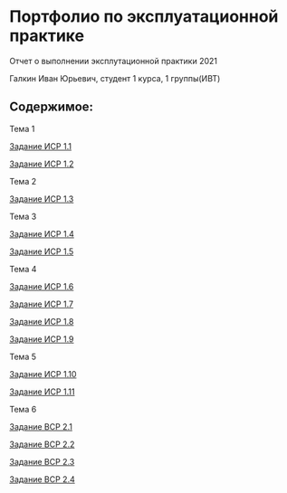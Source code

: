<h1>Портфолио по эксплуатационной практике</h1>
<p>Отчет о выполнении эксплутационной практики 2021</p>
<p> Галкин Иван Юрьевич, студент 1 курса, 1 группы(ИВТ)</p>
<h2>Содержимое:</h2>
<p> Тема 1 </p>
<p><a href="https://github.com/Neon-Armorina/1st-cource-practice-1.github.io/blob/main/Галкин%20Иван%20ИВТ%201-1%20ИСР%201.1.docx">Задание ИСР 1.1</a></p>
<p><a href="https://github.com/Neon-Armorina/1st-cource-practice-1.github.io/blob/main/Галкин%20Иван%20ИВТ%201-1%20ИСР%201.2.docx">Задание ИСР 1.2 </a></p>
<p> Тема 2 </p>
<p><a href="https://github.com/Neon-Armorina/1st-cource-practice-1.github.io/blob/main/Галкин%20Иван%20ИВТ%201-1%20ИСР%201.3.docx">Задание ИСР 1.3 </a></p>
<p> Тема 3 </p>
<p><a href="https://github.com/Neon-Armorina/1st-cource-practice-1.github.io/blob/main/Галкин%20Иван%20ИВТ%201-1%20ИСР%201.4.docx">Задание ИСР 1.4 </a></p>
<p><a href="https://github.com/Neon-Armorina/1st-cource-practice-1.github.io/blob/main/Галкин%20Иван%20ИВТ%201-1%20ИСР%201.5.docx">Задание ИСР 1.5 </a></p>
<p> Тема 4 </p>
<p><a href="https://github.com/Neon-Armorina/1st-cource-practice-1.github.io/blob/main/Галкин%20Иван%20ИВТ%201-1%20ИСР%201.6.docx">Задание ИСР 1.6 </a></p>
<p><a href="https://github.com/Neon-Armorina/1st-cource-practice-1.github.io/blob/main/Галкин%20Иван%20ИВТ%201-1%20ИСР%201.7.docx">Задание ИСР 1.7 </a></p>
<p><a href="https://github.com/Neon-Armorina/1st-cource-practice-1.github.io/blob/main/Галкин%20Иван%20ИВТ%201-1%20ИСР%201.8.docx">Задание ИСР 1.8 </a></p>
<p><a href="https://github.com/Neon-Armorina/1st-cource-practice-1.github.io/blob/main/Галкин%20Иван%20ИВТ%201-1%20ИСР%201.9.docx">Задание ИСР 1.9 </a></p>
<p> Тема 5</p>
<p><a href="https://github.com/Neon-Armorina/1st-cource-practice-1.github.io/blob/main/Галкин%20Иван%20ИВТ%201-1%20ИСР%201.10.docx">Задание ИСР 1.10 </a></p>
<p><a href="https://github.com/Neon-Armorina/1st-cource-practice-1.github.io/blob/main/Галкин%20Иван%20ИВТ%201-1%20ИСР%201.11.docx">Задание ИСР 1.11 </a></p>
<p> Тема 6 </p>
<p><a href="https://github.com/Neon-Armorina/1st-cource-practice-1.github.io/blob/main/Галкин%20Иван%20ИВТ%201-1%20ВСР%202.1.2.docx">Задание ВСР 2.1 </a></p>
<p><a href="https://github.com/Neon-Armorina/1st-cource-practice-1.github.io/blob/main/Галкин%20Иван%20ИВТ%201-1%20ВСР%202.2.1.docx">Задание ВСР 2.2 </a></p>
<p><a href="https://github.com/Neon-Armorina/1st-cource-practice-1.github.io/blob/main/Галкин%20Иван%20ИВТ%201-1%20ВСР%202.3.docx">Задание ВСР 2.3 </a></p>
<p><a href="https://github.com/Neon-Armorina/1st-cource-practice-1.github.io/blob/main/Галкин%20Иван%20ИВТ%201-1%20ВСР%202.4.docx">Задание ВСР 2.4 </a></p>
